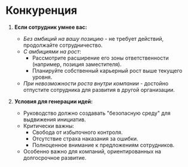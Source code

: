 # Конкуренция

1. **Если сотрудник умнее вас:**

   - _Без амбиций на вашу позицию_ - не требует действий, продолжайте сотрудничество.
   - _С амбициями на рост_:
     - Рассмотрите расширение его зоны ответственности (например, позиция заместителя).
     - Планируйте собственный карьерный рост выше текущего уровня.
   - _При невозможности роста внутри компании_ - достойно отпустите сотрудника для развития в другой организации.

2. **Условия для генерации идей:**

   - Руководство должно создавать "безопасную среду" для выдвижения инициатив.
   - Критически важны:
     - Свобода от избыточного контроля.
     - Отсутствие страха наказания за ошибки.
     - Полноценное внимание к предложениям сотрудников.
   - Особенно важно для компаний, ориентированных на долгосрочное развитие.
